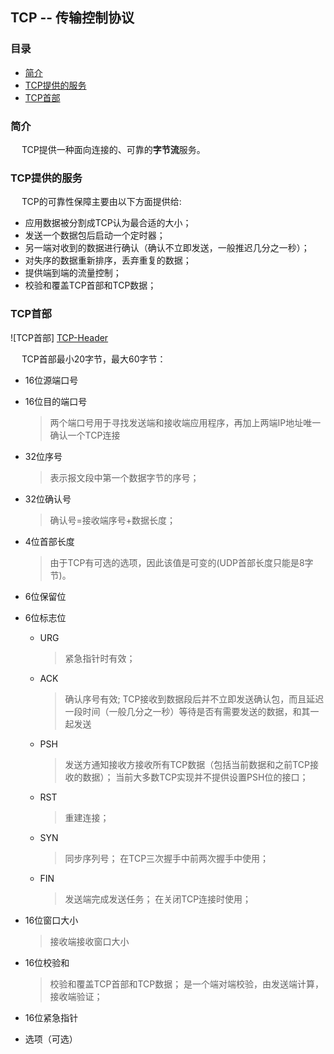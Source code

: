 ## TCP -- 传输控制协议

### 目录

* [简介](#简介)
* [TCP提供的服务](#tcp提供的服务)
* [TCP首部](#tcp首部)

### 简介
&emsp; TCP提供一种面向连接的、可靠的**字节流**服务。

### TCP提供的服务
&emsp; TCP的可靠性保障主要由以下方面提供给:

- 应用数据被分割成TCP认为最合适的大小；
- 发送一个数据包后启动一个定时器；
- 另一端对收到的数据进行确认（确认不立即发送，一般推迟几分之一秒）；
- 对失序的数据重新排序，丢弃重复的数据；
- 提供端到端的流量控制；
- 校验和覆盖TCP首部和TCP数据；

### TCP首部
![TCP首部] [TCP-Header]

&emsp; TCP首部最小20字节，最大60字节：

- 16位源端口号
- 16位目的端口号

  > 两个端口号用于寻找发送端和接收端应用程序，再加上两端IP地址唯一确认一个TCP连接

- 32位序号

  > 表示报文段中第一个数据字节的序号；

- 32位确认号

  > 确认号=接收端序号+数据长度；

- 4位首部长度

  > 由于TCP有可选的选项，因此该值是可变的(UDP首部长度只能是8字节)。

- 6位保留位
- 6位标志位
  - URG

    > 紧急指针时有效；

  - ACK

    > 确认序号有效;
    > TCP接收到数据段后并不立即发送确认包，而且延迟一段时间（一般几分之一秒）等待是否有需要发送的数据，和其一起发送

  - PSH

    > 发送方通知接收方接收所有TCP数据（包括当前数据和之前TCP接收的数据）；
    > 当前大多数TCP实现并不提供设置PSH位的接口；

  - RST

    > 重建连接；

  - SYN

    > 同步序列号；
    > 在TCP三次握手中前两次握手中使用；

  - FIN

    > 发送端完成发送任务；
    > 在关闭TCP连接时使用；
    
- 16位窗口大小

  > 接收端接收窗口大小

- 16位校验和

  > 校验和覆盖TCP首部和TCP数据；
  > 是一个端对端校验，由发送端计算，接收端验证；

- 16位紧急指针
- 选项（可选）

[TCP-Header]: http://www.myexception.cn/img/2014/12/12/110828258.png "TCP首部"
